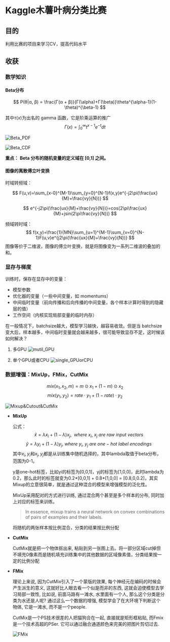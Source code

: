 # Kaggle木薯叶病分类比赛

## 目的

利用比赛的项目来学习CV，提高代码水平

## 收获

### 数学知识

#### Beta分布

$$
P(θ|α, β) = \frac{Γ(α + β)}{Γ(\alpha)+Γ(\beta)}\theta^{\alpha-1}(1-\theta)^{\beta-1}
$$

其中$\tau(x)$为出名的 gamma 函数，它是阶乘运算的推广
$$
Γ(x) = ∫_0^\infty t^{x-1}e^{-t}dt
$$

![Beta_PDF](https://github.com/LiuZH-enjoy/Kaggle-Cassava-leaf-disease-classification-contest/blob/master/imgs/Beta_PDF.png)

![Beta_CDF](https://github.com/LiuZH-enjoy/Kaggle-Cassava-leaf-disease-classification-contest/blob/master/imgs/Beta_CDF.png)

**重点：** **Beta 分布的随机变量的定义域在 [0,1] 之间。**  

#### 图像的离散傅立叶变换  

时域转频域：  


$$
F(u,v)=\sum_{x-0}^{M-1}\sum_{y=0}^{N-1}f(x,y)e^{-j2\pi(\frac{ux}{M}+\frac{vy}{N})}
$$

$$
e^{-j2\pi(\frac{ux}{M}+\frac{vy}{N})}=cos(2\pi\frac{ux}{M}+jsin(2\pi\frac{vy}{N}))
$$

频域转时域：
$$
f(x,y)=\frac{1}{MN}\sum_{u=1}^{M-1}\sum_{v=0}^{N-1}F(u,v)e^{j2\pi(\frac{ux}{M}+\frac{vy}{N})}
$$
图像等价于⼆维波，图像的傅⽴叶变换，就是将图像变为⼀系列⼆维波的叠加的和。  





### 显存与梯度

训练时，保存在显存中的变量：

- 模型参数
- 优化器的变量（⼀些中间变量，如 momentums）
- 中间临时变量（前向传播和后向传播的中间变量，各个样本计算时得到的隐藏层的值）  
- ⼯作空间（内核实现局部变量的临时内存）  

在一般情况下，batchsize越大，模型学习越快，越容易收敛。但是当 batchsize 变⼤后，样本越多，中间临时变量就会越来越多，很可能导致显存不足，这时候该如何解决？

1. 多GPU
![mutil_GPU](https://github.com/LiuZH-enjoy/Kaggle-Cassava-leaf-disease-classification-contest/blob/master/imgs/mutil_GPU.png)
   

2. 单个GPU或者CPU
![single_GPUorCPU](https://github.com/LiuZH-enjoy/Kaggle-Cassava-leaf-disease-classification-contest/blob/master/imgs/single_GPUorCPU.png)


### 数据增强：MixUp，FMix，CutMix

$$
mix(x_1, x_2, m) = m ⊙ x_1 + (1 - m) ⊙ x_2
$$
$$
mix(y_1, y_2) = rate ⋅ y_1 + (1 - rate) ⋅ y_2
$$

![Mixup&Cutout&CutMix](https://github.com/LiuZH-enjoy/Kaggle-Cassava-leaf-disease-classification-contest/blob/master/imgs/Mixup%26Cutout%26CutMix.png)


- **MixUp**

  公式：
  $$
  \hat{x}=\lambda x_i+(1-\lambda)x_j, \ \ where\ x_i,\ x_j\ are\ raw\ input\ vectors
  $$
  $$
  \hat{y}=\lambda y_i+(1-\lambda)y_j, \ where\ y_i,\ y_j\ are\ one-hot\ label\ encodings
  $$
  其中$x_i,y_i$和$x_j,y_j$都是从训练集中随机选择的，其中lambda取值于beta分布，范围为0-1。

  y是one-hot标签，⽐如yi的标签为[0,0,1]，yj的标签为[1,0,0]，此时lambda为0.2，那么此时的标签就变为0.2*[0,0,1] + 0.8*[1,0,0] = [0.8,0,0.2]，其实Mixup的⽴意很简单，就是通过这种混合的模型来增强模型的泛化性。

  MixUp采用配对的方式进行训练, 通过混合两个甚至是多个样本的分布, 同时加上对应的标签来训练。

  > In essence, mixup trains a neural network on convex combinations of pairs of examples and their labels.

  将随机的两张样本按比例混合，分类的结果按比例分配


- **CutMix**

  CutMix就是把一个物体抠出来, 粘贴到另一张图上去。将一部分区域cut掉但不填充0像素而是随机填充训练集中的其他数据的区域像素值，分类结果按一定的比例分配

- **FMix**

  理论上来说, 因为CutMix引入了一个蒙版的效果, 每个神经元在编码的时候会产生派生的意义, 这就好比人眼去看一个似是而非的东西, 这就会迫使模型去学习局部一致性, 比如说, 前面马路有一滩水, 水里面有一个人, 那么这个分类是分类为水还是人呢? 通过这么一个数据的增强, 模型学会了在大环境下判断这个物体, 它是一滩水, 而不是一个people.

  CutMix是一个PS技术很差的人把猫狗合在一起, 直接就是矩形框粘贴, 而Fmix是一个技术高超的PSer. 它可以通过融合通道颜色来完美的把图片剪切过去.
  
  ![FMix](https://github.com/LiuZH-enjoy/Kaggle-Cassava-leaf-disease-classification-contest/blob/master/imgs/FMix.png)
  

